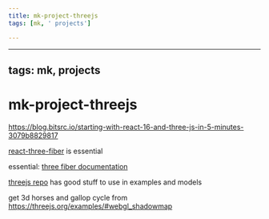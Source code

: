 ```yaml
---
title: mk-project-threejs
tags: [mk, ' projects']

---
```


---
tags: mk, projects
---

# mk-project-threejs


https://blog.bitsrc.io/starting-with-react-16-and-three-js-in-5-minutes-3079b8829817

[react-three-fiber](https://github.com/pmndrs/react-three-fiber) is essential

essential: [three fiber documentation](https://docs.pmnd.rs/react-three-fiber/getting-started/introduction)

[threejs repo](https://github.com/mrdoob/three.js/tree/master) has good stuff to use in examples and models

get 3d horses and gallop cycle from https://threejs.org/examples/#webgl_shadowmap

